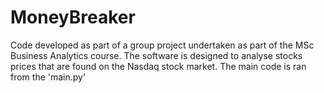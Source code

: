 # MoneyBreaker

Code developed as part of a group project undertaken as part of the MSc Business Analytics course. The software is designed to analyse stocks prices that are found on the Nasdaq stock market. The main code is ran from the 'main.py'
